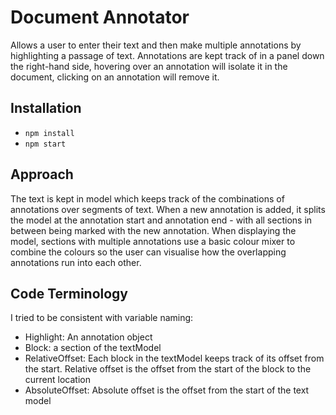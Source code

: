 
# Document Annotator

Allows a user to enter their text and then make multiple annotations by highlighting a passage of text. Annotations are kept track of in a panel down the right-hand side, hovering over an annotation will isolate it in the document, clicking on an annotation will remove it.

## Installation

- `npm install`
- `npm start`

## Approach

The text is kept in model which keeps track of the combinations of annotations over segments of text. When a new annotation is added, it splits the model at the annotation start and annotation end - with all sections in between being marked with the new annotation. When displaying the model, sections with multiple annotations use a basic colour mixer to combine the colours so the user can visualise how the overlapping annotations run into each other.

## Code Terminology

I tried to be consistent with variable naming:

- Highlight: An annotation object
- Block: a section of the textModel
- RelativeOffset: Each block in the textModel keeps track of its offset from the start. Relative offset is the offset from the start of the block to the current location
- AbsoluteOffset: Absolute offset is the offset from the start of the text model

